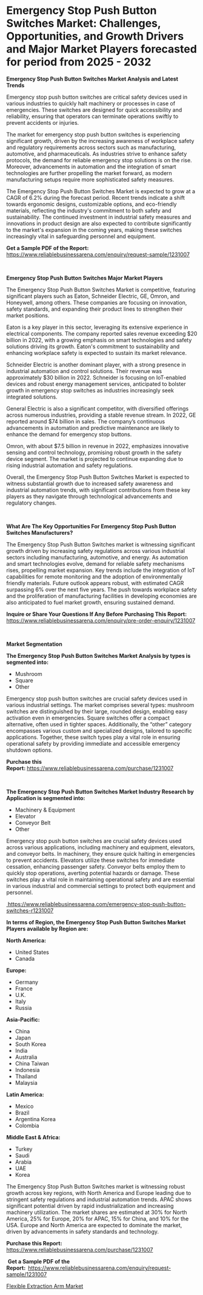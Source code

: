 <p><h1>Emergency Stop Push Button Switches Market: Challenges, Opportunities, and Growth Drivers and Major Market Players forecasted for period from 2025 - 2032</h1></p><p><strong>Emergency Stop Push Button Switches Market Analysis and Latest Trends</strong></p>
<p><p>Emergency stop push button switches are critical safety devices used in various industries to quickly halt machinery or processes in case of emergencies. These switches are designed for quick accessibility and reliability, ensuring that operators can terminate operations swiftly to prevent accidents or injuries.</p><p>The market for emergency stop push button switches is experiencing significant growth, driven by the increasing awareness of workplace safety and regulatory requirements across sectors such as manufacturing, automotive, and pharmaceuticals. As industries strive to enhance safety protocols, the demand for reliable emergency stop solutions is on the rise. Moreover, advancements in automation and the integration of smart technologies are further propelling the market forward, as modern manufacturing setups require more sophisticated safety measures.</p><p>The Emergency Stop Push Button Switches Market is expected to grow at a CAGR of 6.2% during the forecast period. Recent trends indicate a shift towards ergonomic designs, customizable options, and eco-friendly materials, reflecting the industry's commitment to both safety and sustainability. The continued investment in industrial safety measures and innovations in product design are also expected to contribute significantly to the market's expansion in the coming years, making these switches increasingly vital in safeguarding personnel and equipment.</p></p>
<p><strong>Get a Sample PDF of the Report:&nbsp;</strong> <a href="https://www.reliablebusinessarena.com/enquiry/request-sample/1231007?utm_campaign=2258&utm_medium=2&utm_source=Github&utm_content=ia&utm_term=18022025&utm_id=emergency-stop-push-button-switches">https://www.reliablebusinessarena.com/enquiry/request-sample/1231007</a></p>
<p>&nbsp;</p>
<p><strong>Emergency Stop Push Button Switches Major Market Players</strong></p>
<p><p>The Emergency Stop Push Button Switches Market is competitive, featuring significant players such as Eaton, Schneider Electric, GE, Omron, and Honeywell, among others. These companies are focusing on innovation, safety standards, and expanding their product lines to strengthen their market positions.</p><p>Eaton is a key player in this sector, leveraging its extensive experience in electrical components. The company reported sales revenue exceeding $20 billion in 2022, with a growing emphasis on smart technologies and safety solutions driving its growth. Eaton's commitment to sustainability and enhancing workplace safety is expected to sustain its market relevance.</p><p>Schneider Electric is another dominant player, with a strong presence in industrial automation and control solutions. Their revenue was approximately $30 billion in 2022. Schneider is focusing on IoT-enabled devices and robust energy management services, anticipated to bolster growth in emergency stop switches as industries increasingly seek integrated solutions.</p><p>General Electric is also a significant competitor, with diversified offerings across numerous industries, providing a stable revenue stream. In 2022, GE reported around $74 billion in sales. The company’s continuous advancements in automation and predictive maintenance are likely to enhance the demand for emergency stop buttons.</p><p>Omron, with about $7.5 billion in revenue in 2022, emphasizes innovative sensing and control technology, promising robust growth in the safety device segment. The market is projected to continue expanding due to rising industrial automation and safety regulations.</p><p>Overall, the Emergency Stop Push Button Switches Market is expected to witness substantial growth due to increased safety awareness and industrial automation trends, with significant contributions from these key players as they navigate through technological advancements and regulatory changes.</p></p>
<p>&nbsp;</p>
<p><strong>What Are The Key Opportunities For Emergency Stop Push Button Switches Manufacturers?</strong></p>
<p><p>The Emergency Stop Push Button Switches market is witnessing significant growth driven by increasing safety regulations across various industrial sectors including manufacturing, automotive, and energy. As automation and smart technologies evolve, demand for reliable safety mechanisms rises, propelling market expansion. Key trends include the integration of IoT capabilities for remote monitoring and the adoption of environmentally friendly materials. Future outlook appears robust, with estimated CAGR surpassing 6% over the next five years. The push towards workplace safety and the proliferation of manufacturing facilities in developing economies are also anticipated to fuel market growth, ensuring sustained demand.</p></p>
<p><strong>Inquire or Share Your Questions If Any Before Purchasing This Report:</strong> <a href="https://www.reliablebusinessarena.com/enquiry/pre-order-enquiry/1231007?utm_campaign=2258&utm_medium=2&utm_source=Github&utm_content=ia&utm_term=18022025&utm_id=emergency-stop-push-button-switches">https://www.reliablebusinessarena.com/enquiry/pre-order-enquiry/1231007</a></p>
<p>&nbsp;</p>
<p><strong>Market Segmentation</strong></p>
<p><strong>The Emergency Stop Push Button Switches Market Analysis by types is segmented into:</strong></p>
<p><ul><li>Mushroom</li><li>Square</li><li>Other</li></ul></p>
<p><p>Emergency stop push button switches are crucial safety devices used in various industrial settings. The market comprises several types: mushroom switches are distinguished by their large, rounded design, enabling easy activation even in emergencies. Square switches offer a compact alternative, often used in tighter spaces. Additionally, the “other” category encompasses various custom and specialized designs, tailored to specific applications. Together, these switch types play a vital role in ensuring operational safety by providing immediate and accessible emergency shutdown options.</p></p>
<p><strong>Purchase this Report:&nbsp;</strong><a href="https://www.reliablebusinessarena.com/purchase/1231007?utm_campaign=2258&utm_medium=2&utm_source=Github&utm_content=ia&utm_term=18022025&utm_id=emergency-stop-push-button-switches">https://www.reliablebusinessarena.com/purchase/1231007</a></p>
<p>&nbsp;</p>
<p><strong>The Emergency Stop Push Button Switches Market Industry Research by Application is segmented into:</strong></p>
<p><ul><li>Machinery & Equipment</li><li>Elevator</li><li>Conveyor Belt</li><li>Other</li></ul></p>
<p><p>Emergency stop push button switches are crucial safety devices used across various applications, including machinery and equipment, elevators, and conveyor belts. In machinery, they ensure quick halting in emergencies to prevent accidents. Elevators utilize these switches for immediate cessation, enhancing passenger safety. Conveyor belts employ them to quickly stop operations, averting potential hazards or damage. These switches play a vital role in maintaining operational safety and are essential in various industrial and commercial settings to protect both equipment and personnel.</p></p>
<p><a href="https://www.reliablebusinessarena.com/emergency-stop-push-button-switches-r1231007?utm_campaign=2258&utm_medium=2&utm_source=Github&utm_content=ia&utm_term=18022025&utm_id=emergency-stop-push-button-switches">&nbsp;https://www.reliablebusinessarena.com/emergency-stop-push-button-switches-r1231007</a></p>
<p><strong>In terms of Region, the Emergency Stop Push Button Switches Market Players available by Region are:</strong></p>
<p>
    <p> <strong> North America: </strong>
        <ul>
            <li>United States</li>
            <li>Canada</li>
        </ul>
        </p> 
    <p> <strong> Europe: </strong>
        <ul>
            <li>Germany</li>
            <li>France</li>
            <li>U.K.</li>
            <li>Italy</li>
            <li>Russia</li>
        </ul>
        </p> 
    <p> <strong> Asia-Pacific: </strong>
        <ul>
            <li>China</li>
            <li>Japan</li>
            <li>South Korea</li>
            <li>India</li>
            <li>Australia</li>
            <li>China Taiwan</li>
            <li>Indonesia</li>
            <li>Thailand</li>
            <li>Malaysia</li>
        </ul>
        </p> 
    <p> <strong> Latin America: </strong>
        <ul>
            <li>Mexico</li>
            <li>Brazil</li>
            <li>Argentina Korea</li>
            <li>Colombia</li>
        </ul>
        </p> 
    <p> <strong> Middle East & Africa: </strong>
        <ul>
            <li>Turkey</li>
            <li>Saudi</li>
            <li>Arabia</li>
            <li>UAE</li>
            <li>Korea</li>
        </ul>
    </p>
    </p>
<p><p>The Emergency Stop Push Button Switches market is witnessing robust growth across key regions, with North America and Europe leading due to stringent safety regulations and industrial automation trends. APAC shows significant potential driven by rapid industrialization and increasing machinery utilization. The market shares are estimated at 30% for North America, 25% for Europe, 20% for APAC, 15% for China, and 10% for the USA. Europe and North America are expected to dominate the market, driven by advancements in safety standards and technology.</p></p>
<p><strong>Purchase this Report: </strong><a href="https://www.reliablebusinessarena.com/purchase/1231007?utm_campaign=2258&utm_medium=2&utm_source=Github&utm_content=ia&utm_term=18022025&utm_id=emergency-stop-push-button-switches">https://www.reliablebusinessarena.com/purchase/1231007</a></p>
<p>&nbsp;<strong>Get a Sample PDF of the Report:&nbsp;&nbsp;</strong><a href="https://www.reliablebusinessarena.com/enquiry/request-sample/1231007?utm_campaign=2258&utm_medium=2&utm_source=Github&utm_content=ia&utm_term=18022025&utm_id=emergency-stop-push-button-switches">https://www.reliablebusinessarena.com/enquiry/request-sample/1231007</a></p>
<p><strong></strong></p>
<p><p><a href="https://github.com/ilonaenterline65/Market-Research-Report-List-1/blob/main/flexible-extraction-arm-market.md?utm_campaign=2258&utm_medium=2&utm_source=Github&utm_content=ia&utm_term=18022025&utm_id=emergency-stop-push-button-switches">Flexible Extraction Arm Market</a></p></p>